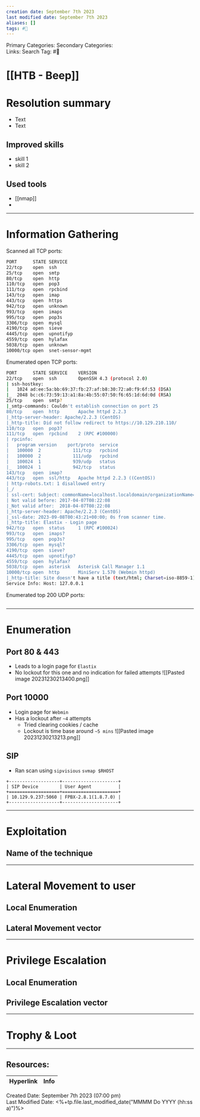 ```yaml
---
creation date: September 7th 2023
last modified date: September 7th 2023
aliases: []
tags: #🎌
---
```


Primary Categories: 
Secondary Categories:  
Links: 
Search Tag: #🎌  

# [[HTB - Beep]]  


# Resolution summary
- Text
- Text

## Improved skills
- skill 1
- skill 2

## Used tools
- [[nmap]]
- 

---

# Information Gathering
Scanned all TCP ports:
```bash
PORT      STATE SERVICE
22/tcp    open  ssh
25/tcp    open  smtp
80/tcp    open  http
110/tcp   open  pop3
111/tcp   open  rpcbind
143/tcp   open  imap
443/tcp   open  https
942/tcp   open  unknown
993/tcp   open  imaps
995/tcp   open  pop3s
3306/tcp  open  mysql
4190/tcp  open  sieve
4445/tcp  open  upnotifyp
4559/tcp  open  hylafax
5038/tcp  open  unknown
10000/tcp open  snet-sensor-mgmt
```

Enumerated open TCP ports:
```bash
PORT      STATE SERVICE    VERSION
22/tcp    open  ssh        OpenSSH 4.3 (protocol 2.0)
| ssh-hostkey: 
|   1024 ad:ee:5a:bb:69:37:fb:27:af:b8:30:72:a0:f9:6f:53 (DSA)
|_  2048 bc:c6:73:59:13:a1:8a:4b:55:07:50:f6:65:1d:6d:0d (RSA)
25/tcp    open  smtp?
|_smtp-commands: Couldn't establish connection on port 25
80/tcp    open  http       Apache httpd 2.2.3
|_http-server-header: Apache/2.2.3 (CentOS)
|_http-title: Did not follow redirect to https://10.129.210.110/
110/tcp   open  pop3?
111/tcp   open  rpcbind    2 (RPC #100000)
| rpcinfo: 
|   program version    port/proto  service
|   100000  2            111/tcp   rpcbind
|   100000  2            111/udp   rpcbind
|   100024  1            939/udp   status
|_  100024  1            942/tcp   status
143/tcp   open  imap?
443/tcp   open  ssl/http   Apache httpd 2.2.3 ((CentOS))
| http-robots.txt: 1 disallowed entry 
|_/
| ssl-cert: Subject: commonName=localhost.localdomain/organizationName=SomeOrganization/stateOrProvinceName=SomeState/countryName=--
| Not valid before: 2017-04-07T08:22:08
|_Not valid after:  2018-04-07T08:22:08
|_http-server-header: Apache/2.2.3 (CentOS)
|_ssl-date: 2023-09-08T00:43:21+00:00; 0s from scanner time.
|_http-title: Elastix - Login page
942/tcp   open  status     1 (RPC #100024)
993/tcp   open  imaps?
995/tcp   open  pop3s?
3306/tcp  open  mysql?
4190/tcp  open  sieve?
4445/tcp  open  upnotifyp?
4559/tcp  open  hylafax?
5038/tcp  open  asterisk   Asterisk Call Manager 1.1
10000/tcp open  http       MiniServ 1.570 (Webmin httpd)
|_http-title: Site doesn't have a title (text/html; Charset=iso-8859-1).
Service Info: Host: 127.0.0.1
```

Enumerated top 200 UDP ports:
```bash

```

---

# Enumeration
## Port 80 & 443
- Leads to a login page for `Elastix`
- No lockout for this one and no indication for failed attempts
![[Pasted image 20231230213400.png]]

## Port 10000
- Login page for `Webmin`
- Has a lockout after `~4` attempts
	- Tried clearing cookies / cache
	- Lockout is time base around `~5 mins`
![[Pasted image 20231230213213.png]]


## SIP
- Ran scan using `sipvisious`
`svmap $RHOST`
```
+-------------------+---------------------+
| SIP Device        | User Agent          |
+===================+=====================+
| 10.129.9.237:5060 | FPBX-2.8.1(1.8.7.0) |
+-------------------+---------------------+
```


---

# Exploitation
## Name of the technique


---

# Lateral Movement to user
## Local Enumeration


## Lateral Movement vector


---

# Privilege Escalation
## Local Enumeration


## Privilege Escalation vector


---

# Trophy & Loot

___

## Resources:

| Hyperlink | Info |
| --------- | ---- |


Created Date: September 7th 2023 (07:00 pm)  
Last Modified Date: <%+tp.file.last_modified_date("MMMM Do YYYY (hh:ss a)")%>
